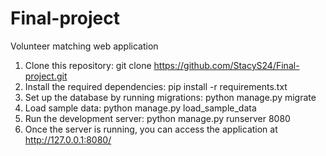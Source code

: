 # Final-project
Volunteer matching web application

1. Clone this repository: git clone https://github.com/StacyS24/Final-project.git
2. Install the required dependencies: pip install -r requirements.txt
3. Set up the database by running migrations: python manage.py migrate
4. Load sample data: python manage.py load_sample_data
5. Run the development server: python manage.py runserver 8080
6. Once the server is running, you can access the application at http://127.0.0.1:8080/
